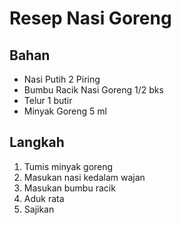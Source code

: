 # Resep Nasi Goreng 

## Bahan
- Nasi Putih 2 Piring
- Bumbu Racik Nasi Goreng 1/2 bks
- Telur 1 butir
- Minyak Goreng 5 ml

## Langkah 
1. Tumis minyak goreng 
2. Masukan nasi kedalam wajan
3. Masukan bumbu racik
4. Aduk rata
5. Sajikan
